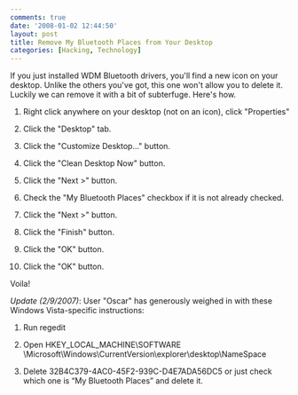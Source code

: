 ```yaml
---
comments: true
date: '2008-01-02 12:44:50'
layout: post
title: Remove My Bluetooth Places from Your Desktop
categories: [Hacking, Technology]
---
```


If you just installed WDM Bluetooth drivers, you'll find a new icon on your desktop. Unlike the others you've got, this one won't allow you to delete it. Luckily we can remove it with a bit of subterfuge. Here's how.<!--more-->

1. Right click anywhere on your desktop (not on an icon), click "Properties"

1. Click the "Desktop" tab.

1. Click the "Customize Desktop..." button.

1. Click the "Clean Desktop Now" button.

1. Click the "Next >" button.

1. Check the "My Bluetooth Places" checkbox if it is not already checked.

1. Click the "Next >" button.

1. Click the "Finish" button.

1. Click the "OK" button.

1. Click the "OK" button.

Voila!

_Update (2/9/2007)_: User "Oscar" has generously weighed in with these Windows Vista-specific instructions:

1. Run regedit

1. Open HKEY_LOCAL_MACHINE\SOFTWARE
\Microsoft\Windows\CurrentVersion\explorer\desktop\NameSpace

1. Delete 32B4C379-4AC0-45F2-939C-D4E7ADA56DC5 or just check which one is “My Bluetooth Places” and delete it.
